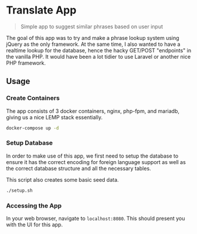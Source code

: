 # Translate App

> Simple app to suggest similar phrases based on user input

The goal of this app was to try and make a phrase lookup system using jQuery
as the only framework. At the same time, I also wanted to have a realtime
lookup for the database, hence the hacky GET/POST "endpoints" in the vanilla
PHP. It would have been a lot tidier to use Laravel or another nice PHP
framework.

## Usage

### Create Containers

The app consists of 3 docker containers, nginx, php-fpm, and mariadb, giving us
a nice LEMP stack essentially.

```bash
docker-compose up -d
```

### Setup Database

In order to make use of this app, we first need to setup the database to ensure
it has the correct encoding for foreign language support as well as the correct
database structure and all the necessary tables.

This script also creates some basic seed data.

```bash
./setup.sh
```

### Accessing the App

In your web browser, navigate to `localhost:8080`. This should present you with
the UI for this app.
